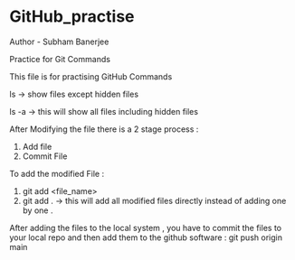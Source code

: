 # GitHub_practise

Author - Subham Banerjee

Practice for Git Commands 

This file is for practising GitHub Commands 

ls -> show files except hidden files

ls -a -> this will show all files including hidden files 

After Modifying the file there is a 2 stage process : 
1. Add file 
2. Commit File 

To add the modified File :
1. git add <file_name>
2. git add .  -> this will add all modified files directly instead of adding one by one . 

After adding the files to the local system , you have to commit the files to your local repo and then add them to the github software :
   git push origin main